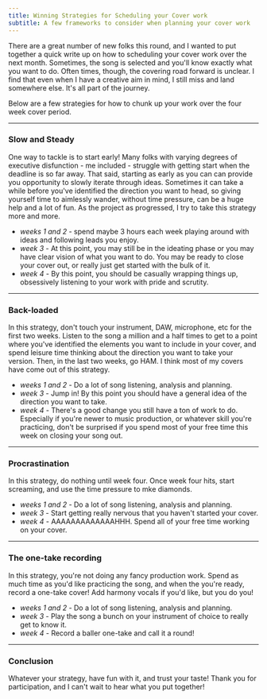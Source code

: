 ```yaml
---
title: Winning Strategies for Scheduling your Cover work
subtitle: A few frameworks to consider when planning your cover work
---
```


There are a great number of new folks this round, and I wanted to put together a quick write up on how to scheduling your cover work over the next month.
Sometimes, the song is selected and you'll know exactly what you want to do. Often times, though, the covering road forward is unclear. I find that even when I have a creative aim in mind, I still miss and land somewhere else. It's all part of the journey.

Below are a few strategies for how to chunk up your work over the four week cover period.

---

### Slow and Steady

One way to tackle is to start early! Many folks with varying degrees of executive disfunction - me included - struggle with getting start when the deadline is so far away. That said, starting as early as you can can provide you opportunity to slowly iterate through ideas. Sometimes it can take a while before you've identified the direction you want to head, so giving yourself time to aimlessly wander, without time pressure, can be a huge help and a lot of fun. As the project as progressed, I try to take this strategy more and more.

- _weeks 1 and 2_ - spend maybe 3 hours each week playing around with ideas and following leads you enjoy.
- _week 3_ - At this point, you may still be in the ideating phase or you may have clear vision of what you want to do. You may be ready to close your cover out, or really just get started with the bulk of it.
- _week 4_ - By this point, you should be casually wrapping things up, obsessively listening to your work with pride and scrutity.

---

### Back-loaded

In this strategy, don't touch your instrument, DAW, microphone, etc for the first two weeks. Listen to the song a million and a half times to get to a point where you've identified the elements you want to include in your cover, and spend leisure time thinking about the direction you want to take your version. Then, in the last two weeks, go HAM. I think most of my covers have come out of this strategy.

- _weeks 1 and 2_ - Do a lot of song listening, analysis and planning.
- _week 3_ - Jump in! By this point you should have a general idea of the direction you want to take.
- _week 4_ - There's a good change you still have a ton of work to do. Especially if you're newer to music production, or whatever skill you're practicing, don't be surprised if you spend most of your free time this week on closing your song out.

---

### Procrastination

In this strategy, do nothing until week four. Once week four hits, start screaming, and use the time pressure to mke diamonds.

- _weeks 1 and 2_ - Do a lot of song listening, analysis and planning.
- _week 3_ - Start getting really nervous that you haven't started your cover.
- _week 4_ - AAAAAAAAAAAAAHHH. Spend all of your free time working on your cover.

---

### The one-take recording

In this strategy, you're not doing any fancy production work. Spend as much time as you'd like practicing the song, and when the you're ready, record a one-take cover! Add harmony vocals if you'd like, but you do you!

- _weeks 1 and 2_ - Do a lot of song listening, analysis and planning.
- _week 3_ - Play the song a bunch on your instrument of choice to really get to know it.
- _week 4_ - Record a baller one-take and call it a round!

---

### Conclusion

Whatever your strategy, have fun with it, and trust your taste! Thank you for participation, and I can't wait to hear what you put together!
